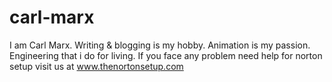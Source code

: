 # carl-marx
I am Carl Marx. Writing &amp; blogging is my hobby. Animation is my passion. Engineering that i do for living. If you face any problem need help for norton setup visit us at www.thenortonsetup.com
